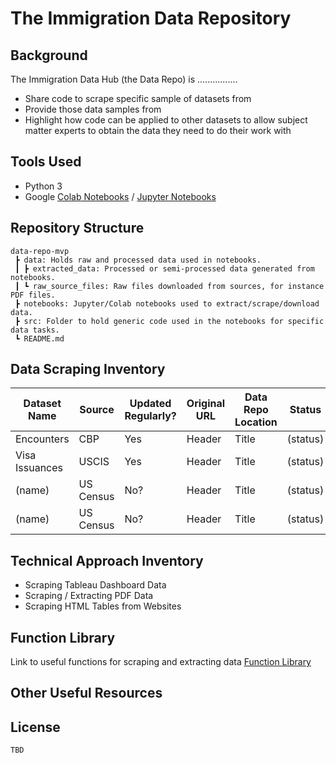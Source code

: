 # The Immigration Data Repository 

## Background 
The Immigration Data Hub (the Data Repo) is ................
* Share code to scrape specific sample of datasets from
* Provide those data samples from
* Highlight how code can be applied to other datasets to allow subject matter experts to obtain the data they need to do their work with

## Tools Used
* Python 3
* Google [Colab Notebooks](https://colab.research.google.com/notebooks/intro.ipynb) / [Jupyter Notebooks](https://jupyter-notebook-beginner-guide.readthedocs.io/en/latest/what_is_jupyter.html)

## Repository Structure 
```
data-repo-mvp
 ┣ data: Holds raw and processed data used in notebooks. 
 ┃ ┣ extracted_data: Processed or semi-processed data generated from notebooks. 
 ┃ ┗ raw_source_files: Raw files downloaded from sources, for instance PDF files. 
 ┣ notebooks: Jupyter/Colab notebooks used to extract/scrape/download data. 
 ┣ src: Folder to hold generic code used in the notebooks for specific data tasks. 
 ┗ README.md
```

## Data Scraping Inventory 

| Dataset Name      | Source | Updated Regularly? | Original URL      | Data Repo Location | Status| 
| ----------- | ----------- | --- | ----------- | ----------- | -- | 
| Encounters      | CBP       | Yes | Header      | Title       | (status) |
| Visa Issuances   | USCIS        | Yes | Header      | Title       | (status) |
| (name)   | US Census        | No? | Header      | Title       | (status) |
| (name)   | US Census        | No? | Header      | Title       | (status) |



## Technical Approach Inventory 
* Scraping Tableau Dashboard Data
* Scraping / Extracting PDF Data
* Scraping HTML Tables from Websites


## Function Library
Link to useful functions for scraping and extracting data [Function Library](TBD)

## Other Useful Resources 


## License 
    TBD 


